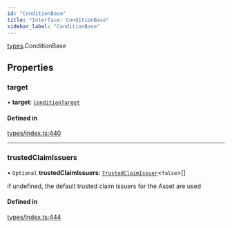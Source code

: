 ```yaml
---
id: "ConditionBase"
title: "Interface: ConditionBase"
sidebar_label: "ConditionBase"
---
```


[types](../../../modules/Types/Types.md).ConditionBase

## Properties

### target

• **target**: [`ConditionTarget`](../../../enums/Types/ConditionTarget/ConditionTarget.md)

#### Defined in

[types/index.ts:440](https://github.com/PolymeshAssociation/polymesh-sdk/blob/95e180d28/src/types/index.ts#L440)

___

### trustedClaimIssuers

• `Optional` **trustedClaimIssuers**: [`TrustedClaimIssuer`](../TrustedClaimIssuer/TrustedClaimIssuer.md)\<``false``\>[]

if undefined, the default trusted claim issuers for the Asset are used

#### Defined in

[types/index.ts:444](https://github.com/PolymeshAssociation/polymesh-sdk/blob/95e180d28/src/types/index.ts#L444)

